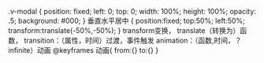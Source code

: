 .v-modal {
    position: fixed;
    left: 0;
    top: 0;
    width: 100%;
    height: 100%;
    opacity: .5;
    background: #000;
}
垂直水平居中
{
position:fixed;
top:50%;
left:50%;
transform:translate(-50%,-50%);
}
transform变换，
translate（转换为）函数，
transition：（属性，时间）过渡，事件触发
animation：（函数,时间，？infinite）动画
@keyframes 动画{
from:{}
to:{}
}